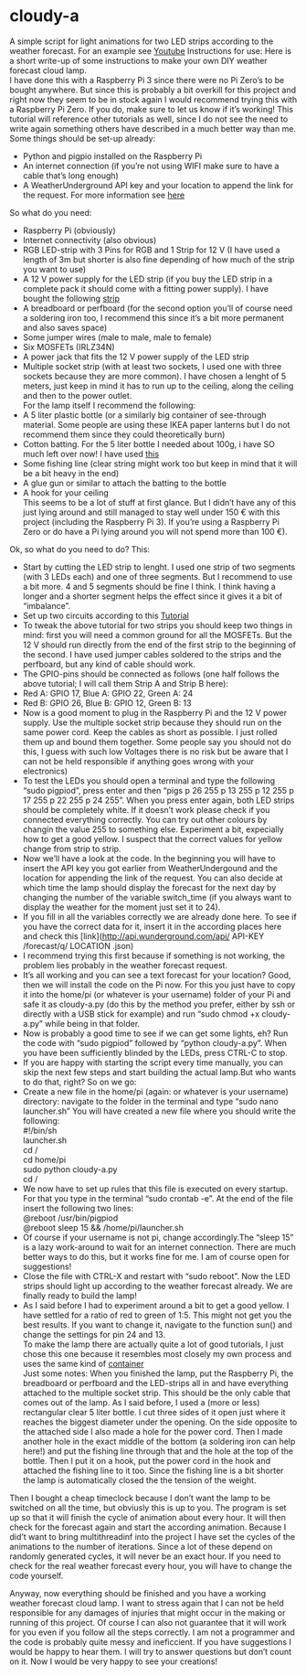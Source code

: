 # cloudy-a
A simple script for light animations for two LED strips according to the weather forecast. For an example see [Youtube](https://www.youtube.com/watch?v=DNXssI4LuMc)
Instructions for use: 
Here is a short write-up of some instructions to make your own DIY weather forecast cloud lamp.  
I have done this with a Raspberry Pi 3 since there were no Pi Zero’s to be bought anywhere. But since this is probably a bit overkill for this project and right now they seem to be in stock again I would recommend trying this with a Raspberry Pi Zero. If you do, make sure to let us know if it’s working! This tutorial will reference other tutorials as well, since I do not see the need to write again something others have described in a much better way than me.
Some things should be set-up already:  
+ Python and pigpio installed on the Raspberry Pi  
+ An internet connection (if you’re not using WIFI make sure to have a cable that’s long enough)  
+ A WeatherUnderground API key and your location to append the link for the request. For more information see [here](https://github.com/InitialState/wunderground-sensehat/wiki/Part-1.-How-to-Use-the-Wunderground-API)  

So what do you need:  
+ Raspberry Pi (obviously)  
+ Internet connectivity (also obvious)  
+ RGB LED-strip with 3 Pins for RGB and 1 Strip for 12 V (I have used a length of 3m but shorter is also fine depending of how much of the strip you want to use)  
+ A 12 V power supply for the LED strip (if you buy the LED strip in a complete pack it should come with a fitting power supply). I have bought the following [strip](https://www.conrad.de/de/led-streifen-komplettset-mit-stecker-12-v-300-cm-rgb-paul-neuhaus-1199-70-1093382.html)  
+ A breadboard or perfboard (for the second option you’ll of course need a soldering iron too, I recommend this since it’s a bit more permanent and also saves space)
+ Some jumper wires (male to male, male to female)  
+ Six MOSFETs (IRLZ34N)  
+ A power jack that fits the 12 V power supply of the LED strip  
+ Multiple socket strip (with at least two sockets, I used one with three sockets because they are more common). I have chosen a lenght of 5 meters, just keep in mind it has to run up to the ceiling, along the ceiling and then to the power outlet.  
For the lamp itself I recommend the following:  
+ A 5 liter plastic bottle (or a similarly big container of see-through material. Some people are using these IKEA paper lanterns but I do not recommend them since they could theoretically burn)  
+ Cotton batting. For the 5 liter bottle I needed about 100g, i have SO much left over now! I have used [this](https://www.idee-shop.com/shop/de/dieprodukte/Basteln/Bastelmaterial/FuellmaterialFell/Fuellwatteweiss250g.html)  
+ Some fishing line (clear string might work too but keep in mind that it will be a bit heavy in the end)  
+ A glue gun or similar to attach the batting to the bottle  
+ A hook for your ceiling  
This seems to be a lot of stuff at first glance. But I didn’t have any of this just lying around and still managed to stay well under 150 € with this project (including the Raspberry Pi 3). If you’re using a Raspberry Pi Zero or do have a Pi lying around you will not spend more than 100 €).  

Ok, so what do you need to do? This:  
+ Start by cutting the LED strip to lenght. I used one strip of two segments (with 3 LEDs each) and one of three segments. But I recommend to use a bit more. 4 and 5 segments should be fine I think. I think having a longer and a shorter segment helps the effect since it gives it a bit of “imbalance”.  
+ Set up two circuits according to this [Tutorial](http://popoklopsi.github.io/RaspberryPi-LedStrip/#!/)
+ To tweak the above tutorial for two strips you should keep two things in mind: first you will need a common ground for all the MOSFETs. But the 12 V should run directly from the end of the first strip to the beginning of the second. I have used jumper cables soldered to the strips and the perfboard, but any kind of cable should work.  
+ The GPIO-pins should be connected as follows (one half follows the above tutorial; I will call them Strip A and Strip B here):  
+ Red A: GPIO 17, Blue A: GPIO 22, Green A: 24  
+ Red B: GPIO 26, Blue B: GPIO 12, Green B: 13  
+ Now is a good moment to plug in the Raspberry Pi and the 12 V power supply. Use the multiple socket strip because they should run on the same power cord. Keep the cables as short as possible. I just rolled them up and bound them together. Some people say you should not do this, I guess with such low Voltages there is no risk but be aware that I can not be held responsible if anything goes wrong with your electronics)  
+ To test the LEDs you should open a terminal and type the following “sudo pigpiod”, press enter and then “pigs p 26 255 p 13 255 p 12 255 p 17 255 p 22 255 p 24 255”. When you press enter again, both LED strips should be completely white. If it doesn’t work please check if you connected everything correctly. You can try out other colours by changin the value 255 to something else. Experiment a bit, expecially how to get a good yellow. I suspect that the correct values for yellow change from strip to strip.  
+ Now we’ll have a look at the code. In the beginning you will have to insert the API key you got earlier from WeatherUndergound and the location for appending the link of the request. You can also decide at which time the lamp should display the forecast for the next day by changing the number of the variable switch_time (if you always want to display the weather for the moment just set it to 24).  
+ If you fill in all the variables correctly we are already done here. To see if you have the correct data for it, insert it in the according places here and check this [link](http://api.wunderground.com/api/ API-KEY /forecast/q/ LOCATION .json)  
+ I recommend trying this first because if something is not working, the problem lies probably in the weather forecast request.  
+ It’s all working and you can see a text forecast for your location? Good, then we will install the code on the Pi now. For this you just have to copy it into the home/pi (or whatever is your username) folder of your Pi and safe it as cloudy-a.py (do this by the method you prefer, either by ssh or directly with a USB stick for example) and run “sudo chmod +x cloudy-a.py” while being in that folder.  
+ Now is probably a good time to see if we can get some lights, eh? Run the code with “sudo pigpiod” followed by “python cloudy-a.py”. When you have been sufficiently blinded by the LEDs, press CTRL-C to stop.  
+ If you are happy with starting the script every time manually, you can skip the next few steps and start building the actual lamp.But who wants to do that, right? So on we go:  
+ Create a new file in the home/pi (again: or whatever is your username) directory: navigate to the folder in the terminal and type “sudo nano launcher.sh” You will have created a new file where you should write the following:  
    #!/bin/sh  
    launcher.sh  
	    cd /  
	    cd home/pi  
	    sudo python cloudy-a.py  
	    cd /  
+ We now have to set up rules that this file is executed on every startup. For that you type in the terminal “sudo crontab -e”. At the end of the file insert the following two lines:  
	    @reboot /usr/bin/pigpiod  
	    @reboot sleep 15 && /home/pi/launcher.sh   
+ Of course if your username is not pi, change accordingly.The “sleep 15” is a lazy work-around to wait for an internet connection. There are much better ways to do this, but it works fine for me. I am of course open for suggestions!  
+ Close the file with CTRL-X and restart with “sudo reboot”. Now the LED strips should light up according to the weather forecast already. We are finally ready to build the lamp!  
+ As I said before I had to experiment around a bit to get a good yellow. I have settled for a ratio of red to green of 1:5. This might not get you the best results. If you want to change it, navigate to the function sun() and change the settings for pin 24 and 13.  
To make the lamp there are actually quite a lot of good tutorials, I just chose this one because it resembles most closely my own process and uses the same kind of [container](
https://www.youtube.com/watch?v=y5bo0-kV5Jo)  
Just some notes: When you finished the lamp, put the Raspberry Pi, the breadboard or perfboard and the LED-strips all in and have everything attached to the multiple socket strip. This should be the only cable that comes out of the lamp. As I said before, I used a (more or less) rectangular clear 5 liter bottle. I cut three sides of it open just where it reaches the biggest diameter under the opening. On the side opposite to the attached side I also made a hole for the power cord. Then I made another hole in the exact middle of the bottom (a soldering iron can help here!) and put the fishing line through that and the hole at the top of the bottle. Then I put it on a hook, put the power cord in the hook and attached the fishing line to it too. Since the fishing line is a bit shorter the lamp is automatically closed the the tension of the weight.  

Then I bought a cheap timeclock because I don’t want the lamp to be switched on all the time, but obviusly this is up to you. The program is set up so that it will finish the cycle of animation about every hour. It will then check for the forecast again and start the according animation. Because I did’t want to bring multithreadinf into the project I have set the cycles of the animations to the number of iterations. Since a lot of these depend on randomly generated cycles, it will never be an exact hour. If you need to check for the real weather forecast every hour, you will have to change the code yourself.  

Anyway, now everything should be finished and you have a working weather forecast cloud lamp. I want to stress again that I can not be held responsible for any damages of injuries that might occur in the making or running of this project. Of course I can also not guarantee that it will work for you even if you follow all the steps correctly. I am not a programmer and the code is probably quite messy and ineficcient. If you have suggestions I would be happy to hear them. I will try to answer questions but don’t count on it. Now I would be very happy to see your creations!  
